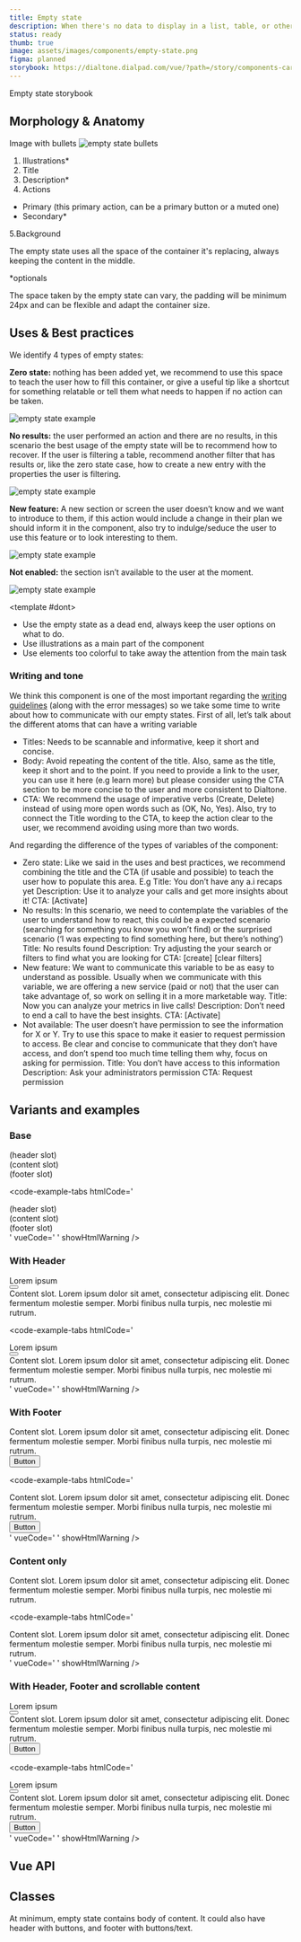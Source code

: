 ```yaml
---
title: Empty state
description: When there's no data to display in a list, table, or other information container, we use an ‘Empty State’ component to guide users, clarifying the expected information and suggesting ways to populate it.
status: ready
thumb: true
image: assets/images/components/empty-state.png
figma: planned
storybook: https://dialtone.dialpad.com/vue/?path=/story/components-card--default
---
```


<code-well-header>
Empty state storybook
</code-well-header>

## Morphology & Anatomy

Image with bullets
<code-well-header>
<img class="d-w90p" alt="empty state bullets" src="/assets/images/components/empty-state01.png">
</code-well-header>

1. Illustrations*
2. Title
3. Description*
4. Actions

- Primary (this primary action, can be a primary button or a muted one)
- Secondary*

5.Background

The empty state uses all the space of the container it's replacing, always keeping the content in the middle.

*optionals

The space taken by the empty state can vary, the padding will be minimum 24px and can be flexible and adapt the container size.

## Uses & Best practices

We identify 4 types of empty states:

<b> Zero state: </b> nothing has been added yet, we recommend to use this space to teach the user how to fill this container, or give a useful tip like a shortcut for something relatable or tell them what needs to happen if no action can be taken.

<img class="d-w90p" alt="empty state example" src="/assets/images/components/empty-state02.png">

<b> No results:</b> the user performed an action and there are no results, in this scenario the best usage of the empty state will be to recommend how to recover. If the user is filtering a table, recommend another filter that has results or, like the zero state case, how to create a new entry with the properties the user is filtering.

<img class="d-w90p" alt="empty state example" src="/assets/images/components/empty-state03.png">

<b> New feature:</b> A new section or screen the user doesn’t know and we want to introduce to them, if this action would include a change in their plan we should inform it in the component, also try to indulge/seduce the user to use this feature or to look interesting to them.

<img class="d-w90p" alt="empty state example" src="/assets/images/components/empty-state04.png">

<b> Not enabled:</b> the section isn’t available to the user at the moment.

<img class="d-w90p" alt="empty state example" src="/assets/images/components/empty-state05.png">

<dialtone-usage>
<template #do>

- Give the user all the information necessary to know how to proceed, but not as much for them to feel overwhelmed.
- If you are gonna use an illustration or an icon, try to have it in a 2nd hierarchical level, to avoid distracting the user from the real task, we recommend to use desaturated color’s  illustrations and keep the text as a main thing the user should read.
- The background of the component should match the background of the environment
- The component can contain borders, depending on the context, see examples below.

</template>

<template #dont>

- Use the empty state as a dead end, always keep the user options on what to do.
- Use illustrations as a main part of the component
- Use elements too colorful to take away the attention from the main task
</template>

</dialtone-usage>

### Writing and tone

We think this component is one of the most important regarding the [writing guidelines](/guides/writing-guidelines/index.md) (along with the error messages) so we take some time to write about how to communicate with our empty states.
First of all, let’s talk about the different atoms that can have a writing variable

- Titles: Needs to be scannable and informative, keep it short and concise.
- Body:  Avoid repeating the content of the title. Also, same as the title, keep it short and to the point.
If you need to provide a link to the user, you can use it here (e.g learn more) but please consider using the CTA section to be more concise to the user and more consistent to Dialtone.
- CTA:  We recommend the usage of imperative verbs (Create, Delete) instead of using more open words such as (OK, No, Yes). Also, try to connect the Title wording to the CTA, to keep the action clear to the user, we recommend avoiding using more than two words.

And regarding the difference of the types of variables of the component:

- Zero state: Like we said in the uses and best practices, we recommend combining the title and the CTA (if usable and possible) to teach the user how to populate this area. E.g
Title: You don’t have any a.i recaps yet
Description: Use it to analyze your calls and get more insights about it!
CTA: [Activate]
- No results: In this scenario, we need to contemplate the variables of the user to understand how to react, this could be a expected scenario (searching for something you know you won’t find) or the surprised scenario (‘I was expecting to find something here, but there’s nothing’)
Title: No results found
Description: Try adjusting the your search or filters to find what you are looking for
CTA: [create] [clear filters]
- New feature: We want to communicate this variable to be as easy to understand as possible. Usually when we communicate with this variable, we are offering a new service (paid or not) that the user can take advantage of, so work on selling it in a more marketable way.
Title: Now you can analyze your metrics in live calls!
Description: Don’t need to end a call to have the best insights.
CTA: [Activate]
- Not available: The user doesn’t have permission to see the information for X or Y. Try to use this space to make it easier to request permission to access. Be clear and concise to communicate that they don’t have access, and don’t spend too much time telling them why, focus on asking for permission.
Title: You don’t have access to this information
Description: Ask your administrators permission
CTA: Request permission

## Variants and examples

### Base

<code-well-header>
  <div class="d-card d-w264">
    <div class="d-card__header">
      <div>(header slot)</div>
    </div>
    <div class="d-card__content">
      <div>(content slot)</div>
    </div>
    <div class="d-card__footer">
      <div>(footer slot)</div>
    </div>
  </div>
</code-well-header>

<code-example-tabs
htmlCode='
<div class="d-card d-w264">
  <div class="d-card__header">
    <div>(header slot)</div>
  </div>
  <div class="d-card__content">
    <div>(content slot)</div>
  </div>
  <div class="d-card__footer">
    <div>(footer slot)</div>
  </div>
</div>
'
vueCode='
<dt-card class="d-w264">
  <template #header>
    (header slot)
  </template>
  <template #content>
    (content slot)
  </template>
  <template #footer>
    (footer slot)
  </template>
</dt-card>
'
showHtmlWarning />

### With Header

<code-well-header>
  <div class="d-card d-w264">
    <div class="d-card__header">
      <div class="d-headline--md">
        Lorem ipsum
      </div>
      <button type="button" class="d-btn d-btn--xs d-btn--circle">
        <dt-icon name="more-vertical" size="200" />
      </button>
    </div>
    <div class="d-card__content">
      <div>Content slot. Lorem ipsum dolor sit amet, consectetur adipiscing elit. Donec fermentum molestie semper. Morbi finibus nulla turpis, nec molestie mi rutrum.</div>
    </div>
  </div>
</code-well-header>

<code-example-tabs
htmlCode='
<div class="d-card d-w264">
  <div class="d-card__header">
    <div class="d-headline--md">
      Lorem ipsum
    </div>
    <button type="button" class="d-btn d-btn--xs d-btn--circle">
      <dt-icon name="more-vertical" size="200" />
    </button>
  </div>
  <div class="d-card__content">
    <div>Content slot. Lorem ipsum dolor sit amet, consectetur adipiscing elit. Donec fermentum molestie semper. Morbi finibus nulla turpis, nec molestie mi rutrum.</div>
  </div>
</div>
'
vueCode='
<dt-card class="d-w264">
  <template #header>
    <p class="d-headline-medium">Lorem ipsum</p>
      <dt-button
        size="xs"
        importance="clear"
        aria-label="Menu button"
      >
        <template #icon>
          <dt-icon
            name="more-vertical"
            size="100"
          />
        </template>
      </dt-button>
  </template>
  <template #content>
    Content slot. Lorem ipsum dolor sit amet, consectetur adipiscing elit. Donec fermentum molestie semper. Morbi finibus nulla turpis, nec molestie mi rutrum.
  </template>
</dt-card>
'
showHtmlWarning />

### With Footer

<code-well-header>
  <div class="d-card d-w264">
    <div class="d-card__content">
      <div>Content slot. Lorem ipsum dolor sit amet, consectetur adipiscing elit. Donec fermentum molestie semper. Morbi finibus nulla turpis, nec molestie mi rutrum.</div>
    </div>
    <div class="d-card__footer">
      <div class="d-d-flex d-gg8">
        <button type="button" class="d-btn d-btn--sm d-btn--outlined">Button</button>
      </div>
    </div>
  </div>
</code-well-header>

<code-example-tabs
htmlCode='
<div class="d-card d-w264">
  <div class="d-card__content">
    <div>Content slot. Lorem ipsum dolor sit amet, consectetur adipiscing elit. Donec fermentum molestie semper. Morbi finibus nulla turpis, nec molestie mi rutrum.</div>
  </div>
  <div class="d-card__footer">
    <div class="d-d-flex d-gg8">
      <button type="button" class="d-btn d-btn--sm d-btn--outlined">Button</button>
    </div>
  </div>
</div>
'
vueCode='
<dt-card class="d-w264">
  <template #content>
    Content slot. Lorem ipsum dolor sit amet, consectetur adipiscing elit. Donec fermentum molestie semper. Morbi finibus nulla turpis, nec molestie mi rutrum.
  </template>
  <template #footer>
    <dt-button
      importance="outlined"
      size="sm"
    >
      Button
    </dt-button>
  </template>
</dt-card>
'
showHtmlWarning />

### Content only

<code-well-header>
  <div class="d-card d-w264">
    <div class="d-card__content">
      <div>Content slot. Lorem ipsum dolor sit amet, consectetur adipiscing elit. Donec fermentum molestie semper. Morbi finibus nulla turpis, nec molestie mi rutrum.</div>
    </div>
  </div>
</code-well-header>

<code-example-tabs
htmlCode='
<div class="d-card d-w264">
  <div class="d-card__content">
    <div>Content slot. Lorem ipsum dolor sit amet, consectetur adipiscing elit. Donec fermentum molestie semper. Morbi finibus nulla turpis, nec molestie mi rutrum.</div>
  </div>
</div>
'
vueCode='
<dt-card class="d-w264">
  <template #content>
    Content slot. Lorem ipsum dolor sit amet, consectetur adipiscing elit. Donec fermentum molestie semper. Morbi finibus nulla turpis, nec molestie mi rutrum.
  </template>
</dt-card>
'
showHtmlWarning />

### With Header, Footer and scrollable content

<code-well-header>
  <div class="d-card d-w264">
    <div class="d-card__header">
      <div class="d-headline--md">
        Lorem ipsum
      </div>
      <button type="button" class="d-btn d-btn--xs d-btn--circle">
        <dt-icon name="more-vertical" size="200" />
      </button>
    </div>
    <div class="d-card__content d-h72">
      <div>Content slot. Lorem ipsum dolor sit amet, consectetur adipiscing elit. Donec fermentum molestie semper. Morbi finibus nulla turpis, nec molestie mi rutrum.</div>
    </div>
    <div class="d-card__footer">
      <div class="d-d-flex d-gg8">
        <button type="button" class="d-btn d-btn--sm d-btn--outlined">Button</button>
      </div>
    </div>
  </div>
</code-well-header>

<code-example-tabs
htmlCode='
<div class="d-card d-w264">
  <div class="d-card__header">
    <div class="d-headline--md">
      Lorem ipsum
    </div>
    <button type="button" class="d-btn d-btn--xs d-btn--circle">
      <dt-icon name="more-vertical" size="200" />
    </button>
  </div>
  <div class="d-card__content d-h84">
    <div>Content slot. Lorem ipsum dolor sit amet, consectetur adipiscing elit. Donec fermentum molestie semper. Morbi finibus nulla turpis, nec molestie mi rutrum.</div>
  </div>
  <div class="d-card__footer">
    <div class="d-d-flex d-gg8">
      <button type="button" class="d-btn d-btn--sm d-btn--outlined">Button</button>
    </div>
  </div>
</div>
'
vueCode='
<dt-card max-height="50px" class="d-w264">
  <template #header>
    <p class="d-headline-medium">Lorem ipsum</p>
      <dt-button
        size="xs"
        importance="clear"
        aria-label="Menu button"
      >
        <template #icon>
          <dt-icon
            name="more-vertical"
            size="100"
          />
        </template>
      </dt-button>
  </template>
  <template #content>
    Content slot. Lorem ipsum dolor sit amet, consectetur adipiscing elit. Donec fermentum molestie semper. Morbi finibus nulla turpis, nec molestie mi rutrum.
  </template>
  <template #footer>
    <dt-button
      importance="outlined"
      size="sm"
    >
      Button
    </dt-button>
  </template>
</dt-card>
'
showHtmlWarning />

## Vue API

<component-vue-api component-name="empty-state" />

## Classes

At minimum, empty state contains body of content. It could also have header with buttons, and footer with buttons/text.

<component-class-table component-name="empty-state"></component-class-table>
